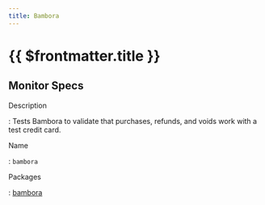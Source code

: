 ```yaml
---
title: Bambora
---
```


# {{ $frontmatter.title }}

## Monitor Specs

Description

: Tests Bambora to validate that purchases, refunds, and voids work with a test credit card.

Name

: `bambora`

Packages

: [bambora](bambora_bambora.md)


<!--@include: /parts/_1.md-->


<!--@include: /parts/_2.md-->